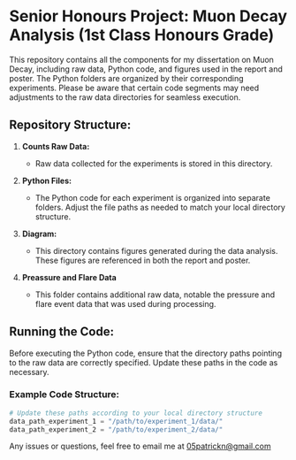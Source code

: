 # Senior Honours Project: Muon Decay Analysis (1st Class Honours Grade)

This repository contains all the components for my dissertation on Muon Decay, including raw data, Python code, and figures used in the report and poster. The Python folders are organized by their corresponding experiments. Please be aware that certain code segments may need adjustments to the raw data directories for seamless execution.

## Repository Structure:

1. **Counts Raw Data:**
   - Raw data collected for the experiments is stored in this directory.

2. **Python Files:**
   - The Python code for each experiment is organized into separate folders. Adjust the file paths as needed to match your local directory structure.

3. **Diagram:**
   - This directory contains figures generated during the data analysis. These figures are referenced in both the report and poster.

5. **Preassure and Flare Data**
   - This folder contains additional raw data, notable the pressure and flare event data that was used during processing.
## Running the Code:

Before executing the Python code, ensure that the directory paths pointing to the raw data are correctly specified. Update these paths in the code as necessary.

### Example Code Structure:

```python
# Update these paths according to your local directory structure
data_path_experiment_1 = "/path/to/experiment_1/data/"
data_path_experiment_2 = "/path/to/experiment_2/data/"
```
Any issues or questions, feel free to email me at 05patrickn@gmail.com

